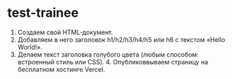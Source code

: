 # test-trainee
1. Создаем свой HTML‑документ.  
2. Добавляем в него заголовок h1/h2/h3/h4/h5 или h6 с текстом «Hello World!».  
3. Делаем текст заголовка голубого цвета (любым способом: встроенный стиль или CSS).  4. Опубликоввываем страницу на бесплатном хостинге Vercel.
